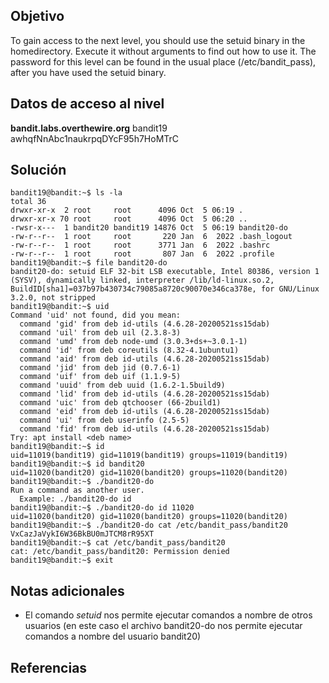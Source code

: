 ## Objetivo
To gain access to the next level, you should use the setuid binary in the homedirectory. Execute it without arguments to find out how to use it. The password for this level can be found in the usual place (/etc/bandit_pass), after you have used the setuid binary.

## Datos de acceso al nivel
**bandit.labs.overthewire.org**
bandit19
awhqfNnAbc1naukrpqDYcF95h7HoMTrC
## Solución
```
bandit19@bandit:~$ ls -la
total 36
drwxr-xr-x  2 root     root      4096 Oct  5 06:19 .
drwxr-xr-x 70 root     root      4096 Oct  5 06:20 ..
-rwsr-x---  1 bandit20 bandit19 14876 Oct  5 06:19 bandit20-do
-rw-r--r--  1 root     root       220 Jan  6  2022 .bash_logout
-rw-r--r--  1 root     root      3771 Jan  6  2022 .bashrc
-rw-r--r--  1 root     root       807 Jan  6  2022 .profile
bandit19@bandit:~$ file bandit20-do
bandit20-do: setuid ELF 32-bit LSB executable, Intel 80386, version 1 (SYSV), dynamically linked, interpreter /lib/ld-linux.so.2, BuildID[sha1]=037b97b430734c79085a8720c90070e346ca378e, for GNU/Linux 3.2.0, not stripped
bandit19@bandit:~$ uid
Command 'uid' not found, did you mean:
  command 'gid' from deb id-utils (4.6.28-20200521ss15dab)
  command 'uil' from deb uil (2.3.8-3)
  command 'umd' from deb node-umd (3.0.3+ds+~3.0.1-1)
  command 'id' from deb coreutils (8.32-4.1ubuntu1)
  command 'aid' from deb id-utils (4.6.28-20200521ss15dab)
  command 'jid' from deb jid (0.7.6-1)
  command 'uif' from deb uif (1.1.9-5)
  command 'uuid' from deb uuid (1.6.2-1.5build9)
  command 'lid' from deb id-utils (4.6.28-20200521ss15dab)
  command 'uic' from deb qtchooser (66-2build1)
  command 'eid' from deb id-utils (4.6.28-20200521ss15dab)
  command 'ui' from deb userinfo (2.5-5)
  command 'fid' from deb id-utils (4.6.28-20200521ss15dab)
Try: apt install <deb name>
bandit19@bandit:~$ id
uid=11019(bandit19) gid=11019(bandit19) groups=11019(bandit19)
bandit19@bandit:~$ id bandit20
uid=11020(bandit20) gid=11020(bandit20) groups=11020(bandit20)
bandit19@bandit:~$ ./bandit20-do
Run a command as another user.
  Example: ./bandit20-do id
bandit19@bandit:~$ ./bandit20-do id 11020
uid=11020(bandit20) gid=11020(bandit20) groups=11020(bandit20)
bandit19@bandit:~$ ./bandit20-do cat /etc/bandit_pass/bandit20
VxCazJaVykI6W36BkBU0mJTCM8rR95XT
bandit19@bandit:~$ cat /etc/bandit_pass/bandit20
cat: /etc/bandit_pass/bandit20: Permission denied
bandit19@bandit:~$ exit
```

## Notas adicionales
- El comando *setuid* nos permite ejecutar comandos a nombre de otros usuarios (en este caso el archivo bandit20-do nos permite ejecutar comandos a nombre del usuario bandit20)

## Referencias

